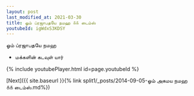 ```yaml
---
layout: post
last_modified_at: 2021-03-30
title: ஓம் ப்ரஜாபதயே நமஹ ௧௧ டைம்ஸ்
youtubeId: igWdxS3KDSY
---
```

 
 
 ஓம் ப்ரஜாபதயே நமஹ  
 
 -  மக்களின் கடவுள் யார் 
 
  
 
  
 
 
 
 
 
 


{% include youtubePlayer.html id=page.youtubeId %}
 
[Next]({{ site.baseurl }}{% link  split1/_posts/2014-09-05-ஓம் அகமய நமஹ ௧௧ டைம்ஸ்.md%})
 
